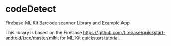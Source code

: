# codeDetect
Firebase ML Kit Barcode scanner Library and Example App

This library is based on the Firebase https://github.com/firebase/quickstart-android/tree/master/mlkit for ML Kit quickstart tutorial.
